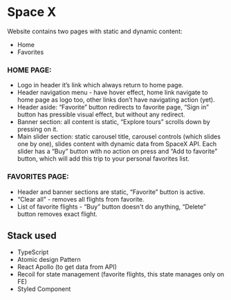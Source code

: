 
# Space X

Website contains two pages with static and dynamic content: 
- Home
- Favorites

### HOME PAGE: 
- Logo in header it’s link which always return to home page.
- Header navigation menu - have hover effect, home link navigate to home page as logo too, other links don’t have navigating action (yet).
- Header aside: “Favorite” button redirects to favorite page, “Sign in” button has pressible visual effect, but without any redirect.
- Banner section: all content is static, “Explore tours” scrolls down by pressing on it.
- Main slider section: static carousel title, carousel controls (which slides one by one), slides content with dynamic data from SpaceX API. Each slider has a “Buy” button with no action on press and “Add to favorite” button, which will add this trip to your personal favorites list.

### FAVORITES PAGE:
- Header and banner sections are static, “Favorite” button is active.
- “Clear all” - removes all flights from favorite.
- List of favorite flights - “Buy” button doesn't do anything, “Delete” button removes exact flight.

## Stack used

- TypeScript
- Atomic design Pattern
- React Apollo (to get data from API)
- Recoil for state management (favorite flights, this state manages only on FE)
- Styled Component




